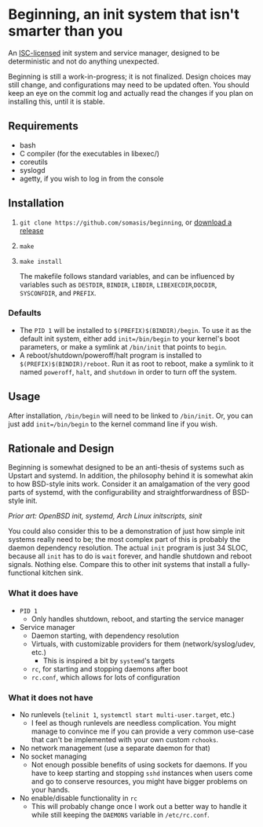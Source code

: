 # Beginning, an init system that isn't smarter than you

An [ISC-licensed](LICENSE) init system and service manager, designed to be
deterministic and not do anything unexpected.

Beginning is still a work-in-progress; it is not finalized. Design choices
may still change, and configurations may need to be updated often. You
should keep an eye on the commit log and actually read the changes if you
plan on installing this, until it is stable.

## Requirements
- bash
- C compiler (for the executables in libexec/)
- coreutils
- syslogd
- agetty, if you wish to log in from the console

## Installation
1.  `git clone https://github.com/somasis/beginning`, or [download a release]

2.  `make`

3.  `make install`

    The makefile follows standard variables, and can be influenced by variables
    such as `DESTDIR`, `BINDIR`, `LIBDIR`, `LIBEXECDIR`,`DOCDIR`, `SYSCONFDIR`,
    and `PREFIX`.

[download a release]: https://github.com/somasis/beginning/releases

### Defaults
-   The `PID 1` will be installed to `$(PREFIX)$(BINDIR)/begin`. To use it as
    the default init system, either add `init=/bin/begin` to your kernel's boot
    parameters, or make a symlink at `/bin/init` that points to `begin`.
-   A reboot/shutdown/poweroff/halt program is installed to
    `$(PREFIX)$(BINDIR)/reboot`. Run it as root to reboot, make a symlink to it
    named `poweroff`, `halt`, and `shutdown` in order to turn off the system.

## Usage
After installation, `/bin/begin` will need to be linked to `/bin/init`. Or,
you can just add `init=/bin/begin` to the kernel command line if you wish.

## Rationale and Design
Beginning is somewhat designed to be an anti-thesis of systems such as
Upstart and systemd. In addition, the philosophy behind it is somewhat akin
to how BSD-style inits work. Consider it an amalgamation of the very good
parts of systemd, with the configurability and straightforwardness of
BSD-style init.

*Prior art: OpenBSD init, systemd, Arch Linux initscripts, sinit*

You could also consider this to be a demonstration of just how simple init
systems really need to be; the most complex part of this is probably the
daemon dependency resolution.
The actual `init` program is just 34 SLOC, because all `init` has to do is
`wait` forever, and handle shutdown and reboot signals. Nothing else.
Compare this to other init systems that install a fully-functional kitchen
sink.

### What it does have
- `PID 1`
    - Only handles shutdown, reboot, and starting the service manager
- Service manager
    - Daemon starting, with dependency resolution
    - Virtuals, with customizable providers for them (network/syslog/udev,
      etc.)
        - This is inspired a bit by `systemd`'s targets
    - `rc`, for starting and stopping daemons after boot
    - `rc.conf`, which allows for lots of configuration

### What it does not have
- No runlevels (`telinit 1`, `systemctl start multi-user.target`, etc.)
    - I feel as though runlevels are needless complication. You might manage to
      convince me if you can provide a very common use-case that can't be
      implemented with your own custom `rchooks`.
- No network management (use a separate daemon for that)
- No socket managing
    - Not enough possible benefits of using sockets for daemons. If you
      have to keep starting and stopping `sshd` instances when users come
      and go to conserve resources, you might have bigger problems on your
      hands.
- No enable/disable functionality in `rc`
    - This will probably change once I work out a better way to handle it
      while still keeping the `DAEMONS` variable in `/etc/rc.conf`.

